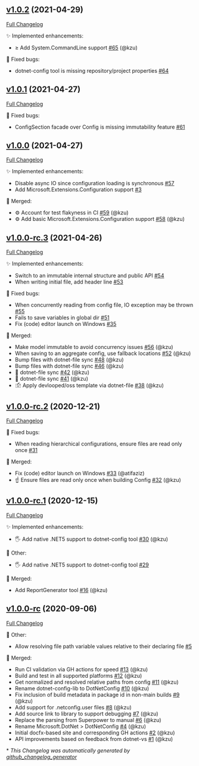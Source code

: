 

## [v1.0.2](https://github.com/dotnetconfig/dotnet-config/tree/v1.0.2) (2021-04-29)

[Full Changelog](https://github.com/dotnetconfig/dotnet-config/compare/v1.0.1...v1.0.2)

:sparkles: Implemented enhancements:

- ≥ Add System.CommandLine support [\#65](https://github.com/dotnetconfig/dotnet-config/pull/65) (@kzu)

:bug: Fixed bugs:

- dotnet-config tool is missing repository/project properties [\#64](https://github.com/dotnetconfig/dotnet-config/issues/64)

## [v1.0.1](https://github.com/dotnetconfig/dotnet-config/tree/v1.0.1) (2021-04-27)

[Full Changelog](https://github.com/dotnetconfig/dotnet-config/compare/v1.0.0...v1.0.1)

:bug: Fixed bugs:

- ConfigSection facade over Config is missing immutability feature [\#61](https://github.com/dotnetconfig/dotnet-config/issues/61)

## [v1.0.0](https://github.com/dotnetconfig/dotnet-config/tree/v1.0.0) (2021-04-27)

[Full Changelog](https://github.com/dotnetconfig/dotnet-config/compare/v1.0.0-rc.3...v1.0.0)

:sparkles: Implemented enhancements:

- Disable async IO since configuration loading is synchronous [\#57](https://github.com/dotnetconfig/dotnet-config/issues/57)
- Add Microsoft.Extensions.Configuration support [\#3](https://github.com/dotnetconfig/dotnet-config/issues/3)

:twisted_rightwards_arrows: Merged:

- ⚙ Account for test flakyness in CI [\#59](https://github.com/dotnetconfig/dotnet-config/pull/59) (@kzu)
- ⚙ Add basic Microsoft.Extensions.Configuration support [\#58](https://github.com/dotnetconfig/dotnet-config/pull/58) (@kzu)

## [v1.0.0-rc.3](https://github.com/dotnetconfig/dotnet-config/tree/v1.0.0-rc.3) (2021-04-26)

[Full Changelog](https://github.com/dotnetconfig/dotnet-config/compare/v1.0.0-rc.2...v1.0.0-rc.3)

:sparkles: Implemented enhancements:

- Switch to an immutable internal structure and public API [\#54](https://github.com/dotnetconfig/dotnet-config/issues/54)
- When writing initial file, add header line [\#53](https://github.com/dotnetconfig/dotnet-config/issues/53)

:bug: Fixed bugs:

- When concurrently reading from config file, IO exception may be thrown [\#55](https://github.com/dotnetconfig/dotnet-config/issues/55)
- Fails to save variables in global dir [\#51](https://github.com/dotnetconfig/dotnet-config/issues/51)
- Fix \(code\) editor launch on Windows [\#35](https://github.com/dotnetconfig/dotnet-config/issues/35)

:twisted_rightwards_arrows: Merged:

- Make model immutable to avoid concurrency issues [\#56](https://github.com/dotnetconfig/dotnet-config/pull/56) (@kzu)
- When saving to an aggregate config, use fallback locations [\#52](https://github.com/dotnetconfig/dotnet-config/pull/52) (@kzu)
- Bump files with dotnet-file sync [\#48](https://github.com/dotnetconfig/dotnet-config/pull/48) (@kzu)
- Bump files with dotnet-file sync [\#46](https://github.com/dotnetconfig/dotnet-config/pull/46) (@kzu)
- 🔄 dotnet-file sync [\#42](https://github.com/dotnetconfig/dotnet-config/pull/42) (@kzu)
- 🔄 dotnet-file sync [\#41](https://github.com/dotnetconfig/dotnet-config/pull/41) (@kzu)
- 🖆 Apply devlooped/oss template via dotnet-file [\#38](https://github.com/dotnetconfig/dotnet-config/pull/38) (@kzu)

## [v1.0.0-rc.2](https://github.com/dotnetconfig/dotnet-config/tree/v1.0.0-rc.2) (2020-12-21)

[Full Changelog](https://github.com/dotnetconfig/dotnet-config/compare/v1.0.0-rc.1...v1.0.0-rc.2)

:bug: Fixed bugs:

- When reading hierarchical configurations, ensure files are read only once [\#31](https://github.com/dotnetconfig/dotnet-config/issues/31)

:twisted_rightwards_arrows: Merged:

- Fix \(code\) editor launch on Windows [\#33](https://github.com/dotnetconfig/dotnet-config/pull/33) (@atifaziz)
- ☝ Ensure files are read only once when building Config [\#32](https://github.com/dotnetconfig/dotnet-config/pull/32) (@kzu)

## [v1.0.0-rc.1](https://github.com/dotnetconfig/dotnet-config/tree/v1.0.0-rc.1) (2020-12-15)

[Full Changelog](https://github.com/dotnetconfig/dotnet-config/compare/v1.0.0-rc...v1.0.0-rc.1)

:sparkles: Implemented enhancements:

- 🖐 Add native .NET5 support to dotnet-config tool [\#30](https://github.com/dotnetconfig/dotnet-config/pull/30) (@kzu)

:hammer: Other:

- 🖐 Add native .NET5 support to dotnet-config tool [\#29](https://github.com/dotnetconfig/dotnet-config/issues/29)

:twisted_rightwards_arrows: Merged:

- Add ReportGenerator tool [\#16](https://github.com/dotnetconfig/dotnet-config/pull/16) (@kzu)

## [v1.0.0-rc](https://github.com/dotnetconfig/dotnet-config/tree/v1.0.0-rc) (2020-09-06)

[Full Changelog](https://github.com/dotnetconfig/dotnet-config/compare/392c1087a84a2cb49a280b30d638213fa6b36c7d...v1.0.0-rc)

:hammer: Other:

- Allow resolving file path variable values relative to their declaring file [\#5](https://github.com/dotnetconfig/dotnet-config/issues/5)

:twisted_rightwards_arrows: Merged:

- Run CI validation via GH actions for speed [\#13](https://github.com/dotnetconfig/dotnet-config/pull/13) (@kzu)
- Build and test in all supported platforms [\#12](https://github.com/dotnetconfig/dotnet-config/pull/12) (@kzu)
- Get normalized and resolved relative paths from config [\#11](https://github.com/dotnetconfig/dotnet-config/pull/11) (@kzu)
- Rename dotnet-config-lib to DotNetConfig [\#10](https://github.com/dotnetconfig/dotnet-config/pull/10) (@kzu)
- Fix inclusion of build metadata in package id in non-main builds [\#9](https://github.com/dotnetconfig/dotnet-config/pull/9) (@kzu)
- Add support for .netconfig.user files [\#8](https://github.com/dotnetconfig/dotnet-config/pull/8) (@kzu)
- Add source link to library to support debugging [\#7](https://github.com/dotnetconfig/dotnet-config/pull/7) (@kzu)
- Replace the parsing from Superpower to manual [\#6](https://github.com/dotnetconfig/dotnet-config/pull/6) (@kzu)
- Rename Microsoft.DotNet \> DotNetConfig [\#4](https://github.com/dotnetconfig/dotnet-config/pull/4) (@kzu)
- Initial docfx-based site and corresponding GH actions [\#2](https://github.com/dotnetconfig/dotnet-config/pull/2) (@kzu)
- API improvements based on feedback from dotnet-vs [\#1](https://github.com/dotnetconfig/dotnet-config/pull/1) (@kzu)



\* *This Changelog was automatically generated by [github_changelog_generator](https://github.com/github-changelog-generator/github-changelog-generator)*
